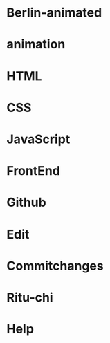 # Berlin-animated
# animation
# HTML
# CSS
# JavaScript
# FrontEnd
# Github
# Edit
# Commitchanges
# Ritu-chi
# Help
